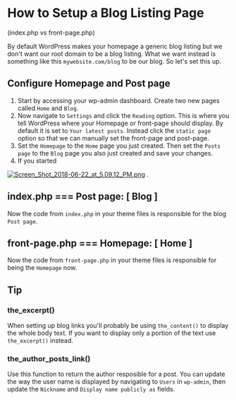 # How to Setup a Blog Listing Page 
(index.php vs front-page.php)

By default WordPress makes your homepage a generic blog listing but we don't want our root domain to be a blog listing. What we want instead is something like this `mywebsite.com/blog` to be our blog. So let's set this up.

## Configure Homepage and Post page
1. Start by accessing your wp-admin dashboard. Create two new pages called `Home` and `Blog`.
2. Now navigate to `Settings` and click the `Reading` option. This is where you tell WordPress where your Homepage or front-page should display. By default it is set to `Your latest posts`. Instead click the `static page` option so that we can manually set the front-page and post-page.
3. Set the `Homepage` to the `Home` page you just created. Then set the `Posts page` to the `Blog` page you also just created and save your changes.  
4. If you started 

[![Screen_Shot_2018-06-22_at_5.09.12_PM.png](https://s15.postimg.cc/8x8eeeozf/Screen_Shot_2018-06-22_at_5.09.12_PM.png)](https://postimg.cc/image/m1dyr3h13/) . 

##  index.php === Post page: [ Blog ]
Now the code from `index.php` in your theme files is responsible for the blog `Post page`.

## front-page.php === Homepage: [ Home ]
Now the code from `front-page.php` in your theme files is responsible for being the `Homepage` now.

## Tip

### the_excerpt()

When setting up blog links you'll probably be using `the_content()` to display the whole body text. If you want to display only a portion of the text use `the_excerpt()` instead.  

### the_author_posts_link()

Use this function to return the author resposible for a post. You can update the way the user name is displayed by navigating to `Users` in `wp-admin`, then update the `Nickname` and `Display name publicly as` fields.

